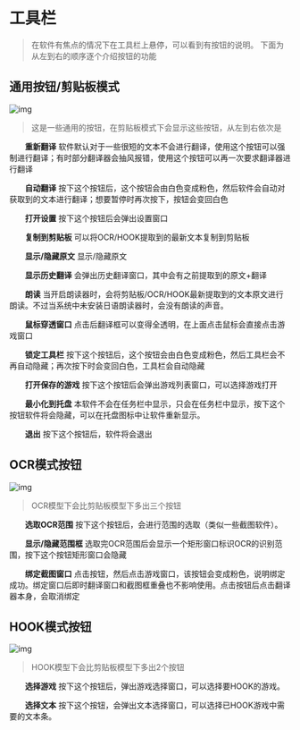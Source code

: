 
# 工具栏
 
>在软件有焦点的情况下在工具栏上悬停，可以看到有按钮的说明。
>下面为从左到右的顺序逐个介绍按钮的功能

## 通用按钮/剪贴板模式

![img](../images/zh/toolbar1.jpg) 

> 这是一些通用的按钮，在剪贴板模式下会显示这些按钮，从左到右依次是



&emsp;&emsp;**重新翻译** 软件默认对于一些很短的文本不会进行翻译，使用这个按钮可以强制进行翻译；有时部分翻译器会抽风报错，使用这个按钮可以再一次要求翻译器进行翻译

&emsp;&emsp;**自动翻译**  按下这个按钮后，这个按钮会由白色变成粉色，然后软件会自动对获取到的文本进行翻译；想要暂停时再次按下，按钮会变回白色

&emsp;&emsp;**打开设置**  按下这个按钮后会弹出设置窗口


&emsp;&emsp;**复制到剪贴板**  可以将OCR/HOOK提取到的最新文本复制到剪贴板

&emsp;&emsp;**显示/隐藏原文**  显示/隐藏原文

&emsp;&emsp;**显示历史翻译**  会弹出历史翻译窗口，其中会有之前提取到的原文+翻译

&emsp;&emsp;**朗读**  当开启朗读器时，会将剪贴板/OCR/HOOK最新提取到的文本原文进行朗读。不过当系统中未安装日语朗读器时，会没有朗读的声音。

&emsp;&emsp;**鼠标穿透窗口**  点击后翻译框可以变得全透明，在上面点击鼠标会直接点击游戏窗口 


&emsp;&emsp;**锁定工具栏**  按下这个按钮后，这个按钮会由白色变成粉色，然后工具栏会不再自动隐藏；再次按下时会变回白色，工具栏会自动隐藏

&emsp;&emsp;**打开保存的游戏**  按下这个按钮后会弹出游戏列表窗口，可以选择游戏打开

&emsp;&emsp;**最小化到托盘**  本软件不会在任务栏中显示，只会在任务栏中显示，按下这个按钮软件将会隐藏，可以在托盘图标中让软件重新显示。

&emsp;&emsp;**退出**  按下这个按钮后，软件将会退出


## OCR模式按钮

![img](../images/zh/toolbar2.jpg) 

> OCR模型下会比剪贴板模型下多出三个按钮

&emsp;&emsp;**选取OCR范围**  按下这个按钮后，会进行范围的选取（类似一些截图软件）。

&emsp;&emsp;**显示/隐藏范围框**  选取完OCR范围后会显示一个矩形窗口标识OCR的识别范围，按下这个按钮矩形窗口会隐藏

&emsp;&emsp;**绑定截图窗口**  点击按钮，然后点击游戏窗口，该按钮会变成粉色，说明绑定成功。绑定窗口后即时翻译窗口和截图框重叠也不影响使用。点击按钮后点击翻译器本身，会取消绑定


## HOOK模式按钮

![img](../images/zh/toolbar3.jpg) 

> HOOK模型下会比剪贴板模型下多出2个按钮

&emsp;&emsp;**选择游戏**  按下这个按钮后，弹出游戏选择窗口，可以选择要HOOK的游戏。

&emsp;&emsp;**选择文本**  按下这个按钮，会弹出文本选择窗口，可以选择已HOOK游戏中需要的文本条。
 